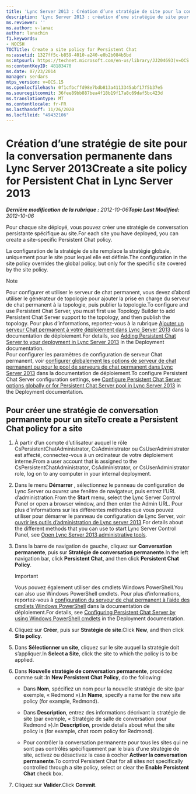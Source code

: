 ```yaml
---
title: 'Lync Server 2013 : Création d’une stratégie de site pour la conversation permanente'
description: 'Lync Server 2013 : création d’une stratégie de site pour une conversation permanente'
ms.reviewer: ''
ms.author: v-lanac
author: lanachin
f1.keywords:
- NOCSH
TOCTitle: Create a site policy for Persistent Chat
ms:assetid: 1327ff5c-b859-4010-a240-e0b2b084b5bd
ms:mtpsurl: https://technet.microsoft.com/en-us/library/JJ204693(v=OCS.15)
ms:contentKeyID: 48183470
ms.date: 07/23/2014
manager: serdars
mtps_version: v=OCS.15
ms.openlocfilehash: 0f1cfbcffd98e7bdb813a4113345abf17f5b37e5
ms.sourcegitcommit: 36fee89bb887bea4f18b19f17a8c69daf5bc423d
ms.translationtype: MT
ms.contentlocale: fr-FR
ms.lasthandoff: 11/26/2020
ms.locfileid: "49432106"
---
```

# <a name="create-a-site-policy-for-persistent-chat-in-lync-server-2013"></a><span data-ttu-id="69e19-103">Création d’une stratégie de site pour la conversation permanente dans Lync Server 2013</span><span class="sxs-lookup"><span data-stu-id="69e19-103">Create a site policy for Persistent Chat in Lync Server 2013</span></span>

<div data-xmlns="http://www.w3.org/1999/xhtml">

<div class="topic" data-xmlns="http://www.w3.org/1999/xhtml" data-msxsl="urn:schemas-microsoft-com:xslt" data-cs="https://msdn.microsoft.com/">

<div data-asp="https://msdn2.microsoft.com/asp">



</div>

<div id="mainSection">

<div id="mainBody"><span data-ttu-id="69e19-104">

<span> </span></span><span class="sxs-lookup"><span data-stu-id="69e19-104">

<span> </span></span></span>

<span data-ttu-id="69e19-105">_**Dernière modification de la rubrique :** 2012-10-06_</span><span class="sxs-lookup"><span data-stu-id="69e19-105">_**Topic Last Modified:** 2012-10-06_</span></span>

<span data-ttu-id="69e19-106">Pour chaque site déployé, vous pouvez créer une stratégie de conversation persistante spécifique au site.</span><span class="sxs-lookup"><span data-stu-id="69e19-106">For each site you have deployed, you can create a site-specific Persistent Chat policy.</span></span>

<span data-ttu-id="69e19-107">La configuration de la stratégie de site remplace la stratégie globale, uniquement pour le site pour lequel elle est définie.</span><span class="sxs-lookup"><span data-stu-id="69e19-107">The configuration in the site policy overrides the global policy, but only for the specific site covered by the site policy.</span></span>

<div>


> [!NOTE]  
> <span data-ttu-id="69e19-108">Pour configurer et utiliser le serveur de chat permanent, vous devez d’abord utiliser le générateur de topologie pour ajouter la prise en charge du serveur de chat permanent à la topologie, puis publier la topologie.</span><span class="sxs-lookup"><span data-stu-id="69e19-108">To configure and use Persistent Chat Server, you must first use Topology Builder to add Persistent Chat Server support to the topology, and then publish the topology.</span></span> <span data-ttu-id="69e19-109">Pour plus d’informations, reportez-vous à la rubrique <A href="lync-server-2013-adding-persistent-chat-server-to-your-deployment.md">Ajouter un serveur Chat permanent à votre déploiement dans Lync Server 2013</A> dans la documentation de déploiement.</span><span class="sxs-lookup"><span data-stu-id="69e19-109">For details, see <A href="lync-server-2013-adding-persistent-chat-server-to-your-deployment.md">Adding Persistent Chat Server to your deployment in Lync Server 2013</A> in the Deployment documentation.</span></span><BR><span data-ttu-id="69e19-110">Pour configurer les paramètres de configuration de serveur Chat permanent, voir <A href="lync-server-2013-configure-persistent-chat-server-options-globally-or-for-persistent-chat-server-pool.md">configurer globalement les options de serveur de chat permanent ou pour le pool de serveurs de chat permanent dans Lync Server 2013</A> dans la documentation de déploiement.</span><span class="sxs-lookup"><span data-stu-id="69e19-110">To configure Persistent Chat Server configuration settings, see <A href="lync-server-2013-configure-persistent-chat-server-options-globally-or-for-persistent-chat-server-pool.md">Configure Persistent Chat Server options globally or for Persistent Chat Server pool in Lync Server 2013</A> in the Deployment documentation.</span></span>



</div>

<div>

## <a name="to-create-a-persistent-chat-policy-for-a-site"></a><span data-ttu-id="69e19-111">Pour créer une stratégie de conversation permanente pour un site</span><span class="sxs-lookup"><span data-stu-id="69e19-111">To create a Persistent Chat policy for a site</span></span>

1.  <span data-ttu-id="69e19-112">À partir d’un compte d’utilisateur auquel le rôle CsPersistentChatAdministrator, CsAdministrator ou CsUserAdministrator est affecté, connectez-vous à un ordinateur de votre déploiement interne.</span><span class="sxs-lookup"><span data-stu-id="69e19-112">From a user account that is assigned to the CsPersistentChatAdministrator, CsAdministrator, or CsUserAdministrator role, log on to any computer in your internal deployment.</span></span>

2.  <span data-ttu-id="69e19-113">Dans le menu **Démarrer** , sélectionnez le panneau de configuration de Lync Server ou ouvrez une fenêtre de navigateur, puis entrez l’URL d’administration.</span><span class="sxs-lookup"><span data-stu-id="69e19-113">From the **Start** menu, select the Lync Server Control Panel or open a browser window, and then enter the Admin URL.</span></span> <span data-ttu-id="69e19-114">Pour plus d’informations sur les différentes méthodes que vous pouvez utiliser pour démarrer le panneau de configuration de Lync Server, voir [ouvrir les outils d’administration de Lync server 2013](lync-server-2013-open-lync-server-administrative-tools.md).</span><span class="sxs-lookup"><span data-stu-id="69e19-114">For details about the different methods that you can use to start Lync Server Control Panel, see [Open Lync Server 2013 administrative tools](lync-server-2013-open-lync-server-administrative-tools.md).</span></span>

3.  <span data-ttu-id="69e19-115">Dans la barre de navigation de gauche, cliquez sur **Conversation permanente**, puis sur **Stratégie de conversation permanente**.</span><span class="sxs-lookup"><span data-stu-id="69e19-115">In the left navigation bar, click **Persistent Chat**, and then click **Persistent Chat Policy**.</span></span>
    
    <div>
    

    > [!IMPORTANT]  
    > <span data-ttu-id="69e19-116">Vous pouvez également utiliser des cmdlets Windows PowerShell.</span><span class="sxs-lookup"><span data-stu-id="69e19-116">You can also use Windows PowerShell cmdlets.</span></span> <span data-ttu-id="69e19-117">Pour plus d’informations, reportez-vous à <A href="configuring-persistent-chat-server-by-using-windows-powershell-cmdlets.md">configuration du serveur de chat permanent à l’aide des cmdlets Windows PowerShell</A> dans la documentation de déploiement.</span><span class="sxs-lookup"><span data-stu-id="69e19-117">For details, see <A href="configuring-persistent-chat-server-by-using-windows-powershell-cmdlets.md">Configuring Persistent Chat Server by using Windows PowerShell cmdlets</A> in the Deployment documentation.</span></span>

    
    </div>

4.  <span data-ttu-id="69e19-118">Cliquez sur **Créer**, puis sur **Stratégie de site**.</span><span class="sxs-lookup"><span data-stu-id="69e19-118">Click **New**, and then click **Site policy**.</span></span>

5.  <span data-ttu-id="69e19-119">Dans **Sélectionner un site**, cliquez sur le site auquel la stratégie doit s’appliquer.</span><span class="sxs-lookup"><span data-stu-id="69e19-119">In **Select a Site**, click the site to which the policy is to be applied.</span></span>

6.  <span data-ttu-id="69e19-120">Dans **Nouvelle stratégie de conversation permanente**, procédez comme suit :</span><span class="sxs-lookup"><span data-stu-id="69e19-120">In **New Persistent Chat Policy**, do the following:</span></span>
    
      - <span data-ttu-id="69e19-121">Dans **Nom**, spécifiez un nom pour la nouvelle stratégie de site (par exemple, « Redmond »).</span><span class="sxs-lookup"><span data-stu-id="69e19-121">In **Name**, specify a name for the new site policy (for example, Redmond).</span></span>
    
      - <span data-ttu-id="69e19-122">Dans **Description**, entrez des informations décrivant la stratégie de site (par exemple, « Stratégie de salle de conversation pour Redmond »).</span><span class="sxs-lookup"><span data-stu-id="69e19-122">In **Description**, provide details about what the site policy is (for example, chat room policy for Redmond).</span></span>
    
      - <span data-ttu-id="69e19-123">Pour contrôler la conversation permanente pour tous les sites qui ne sont pas contrôlés spécifiquement par le biais d’une stratégie de site, activez ou désactivez la case à cocher **Activer la conversation permanente**.</span><span class="sxs-lookup"><span data-stu-id="69e19-123">To control Persistent Chat for all sites not specifically controlled through a site policy, select or clear the **Enable Persistent Chat** check box.</span></span>

7.  <span data-ttu-id="69e19-124">Cliquez sur **Valider**.</span><span class="sxs-lookup"><span data-stu-id="69e19-124">Click **Commit**.</span></span>

<span data-ttu-id="69e19-125"></div>

</div>

<span> </span>

</div>

</div>

</span><span class="sxs-lookup"><span data-stu-id="69e19-125"></div>

</div>

<span> </span>

</div>

</div>

</span></span></div>

